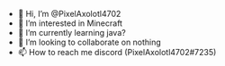 - 👋 Hi, I’m @PixelAxolotl4702
- 👀 I’m interested in Minecraft 
- 🌱 I’m currently learning java?
- 💞️ I’m looking to collaborate on nothing 
- 📫 How to reach me discord (PixelAxolotl4702#7235)
